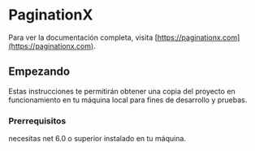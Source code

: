 # PaginationX

Para ver la documentación completa, visita [https://paginationx.com](https://paginationx.com).

## Empezando

Estas instrucciones te permitirán obtener una copia del proyecto en funcionamiento en tu máquina local para fines de desarrollo y pruebas.

### Prerrequisitos

necesitas net 6.0 o superior instalado en tu máquina.